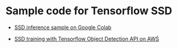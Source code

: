# Sample code for Tensorflow SSD

* [SSD inference sample on Google Colab](ssd_inference.ipynb) 

* [SSD training with Tensorflow Object Detection API on AWŚ](TensorflowAWS.md)


